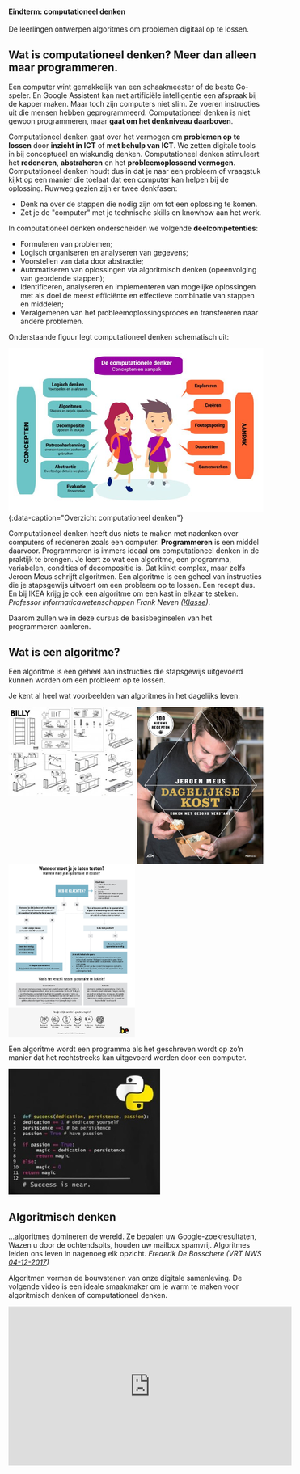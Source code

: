 <div class="callout callout-info">
  <h4>Eindterm: computationeel denken</h4>
  <p>De leerlingen ontwerpen algoritmes om problemen digitaal op te lossen. </p>
</div>

## Wat is computationeel denken? Meer dan alleen maar programmeren.
Een computer wint gemakkelijk van een schaakmeester of de beste Go-speler. En Google Assistent kan met artificiële intelligentie een afspraak bij de kapper maken. 
Maar toch zijn computers niet slim. Ze voeren instructies uit die mensen hebben geprogrammeerd. Computationeel denken is niet gewoon programmeren, maar **gaat om het denkniveau daarboven**. 

Computationeel denken gaat over het vermogen om **problemen op te lossen** door **inzicht in ICT** of **met behulp van ICT**. We zetten digitale tools in bij conceptueel en wiskundig denken. Computationeel denken stimuleert het **redeneren**, **abstraheren** en het **probleemoplossend vermogen**. Computationeel denken houdt dus in dat je naar een probleem of vraagstuk kijkt op een manier die toelaat dat een computer kan helpen bij de oplossing. Ruwweg gezien zijn er twee denkfasen:

* Denk na over de stappen die nodig zijn om tot een oplossing te komen.
* Zet je de "computer" met je technische skills en knowhow aan het werk.

In computationeel denken onderscheiden we volgende **deelcompetenties**:

* Formuleren van problemen;
* Logisch organiseren en analyseren van gegevens;
* Voorstellen van data door abstractie;
* Automatiseren van oplossingen via algoritmisch denken (opeenvolging van geordende stappen);
* Identificeren, analyseren en implementeren van mogelijke oplossingen met als doel de meest efficiënte en effectieve combinatie van stappen en middelen;
* Veralgemenen van het probleemoplossingsproces en transfereren naar andere problemen.

Onderstaande figuur legt computationeel denken schematisch uit:

![Overzicht computationeel denken](media/vertaling_barefoot.jpg){:data-caption="Overzicht computationeel denken"}

Computationeel denken heeft dus niets te maken met nadenken over computers of redeneren zoals een computer. **Programmeren** is een middel daarvoor. Programmeren is immers ideaal om computationeel denken in de praktijk te brengen. Je leert zo wat een algoritme, een programma, variabelen, condities of decompositie is. Dat klinkt complex, maar zelfs Jeroen Meus schrijft algoritmen. Een algoritme is een geheel van instructies die je stapsgewijs uitvoert om een probleem op te lossen. Een recept dus. En bij IKEA krijg je ook een algoritme om een kast in elkaar te steken. <i>Professor informaticawetenschappen Frank Neven (<a href="[https://www.vrt.be/vrtnws/nl/2017/12/04/opinie-frederik-de-bosschere-algoritmes/](https://www.klasse.be/213656/kunnen-jouw-leerlingen-al-computationeel-denken/)">Klasse</a>)</i>.

Daarom zullen we in deze cursus de basisbeginselen van het programmeren aanleren.


## Wat is een algoritme?

<div class="callout callout-danger">
  <p>Een algoritme is een geheel aan instructies die stapsgewijs uitgevoerd kunnen worden om een probleem op te lossen.</p>
</div>

Je kent al heel wat voorbeelden van algoritmes in het dagelijks leven:

<div class="dodona-centered-group">
  <img src="media/algoritme_billy.jpg" align="top" width="250px" data-caption="Algoritme: Billy boekenkast van IKEA" />
  <img src="media/algoritme_dagelijksekost.jpg" align="top" width="250px" data-caption="Algoritme: Kookboek Dagelijkse Kost van Jeroen Meus" />
  <img src="media/algoritme_flowchartcorona.jpg" align="top" width="250px" data-caption="Algoritme: Wanneer moet je je laten testen op corona?"/>
</div>

Een algoritme wordt een programma als het geschreven wordt op zo’n manier dat het rechtstreeks kan uitgevoerd worden door een computer.

<img src="media/algoritme_funnypython.jpg" width="300px" data-caption="Python programma" />

## Algoritmisch denken

<div class="callout callout-info">
  <p>...algoritmes domineren de wereld. Ze bepalen uw Google-zoekresultaten, Wazen u door de ochtendspits, houden uw mailbox spamvrij. Algoritmes leiden ons leven in nagenoeg elk opzicht. <i>Frederik De Bosschere (VRT NWS  <a href="https://www.vrt.be/vrtnws/nl/2017/12/04/opinie-frederik-de-bosschere-algoritmes/">04-12-2017</a>)</i></p>
</div>
  
Algoritmen vormen de bouwstenen van onze digitale samenleving. De volgende video is een ideale smaakmaker om je warm te maken voor algoritmisch denken of computationeel denken.

<div align="center">
<iframe width="560" height="315" src="https://www.youtube.com/embed/nKIu9yen5nc" title="YouTube video player" frameborder="0" allow="accelerometer; autoplay; clipboard-write; encrypted-media; gyroscope; picture-in-picture" allowfullscreen></iframe>
</div>

